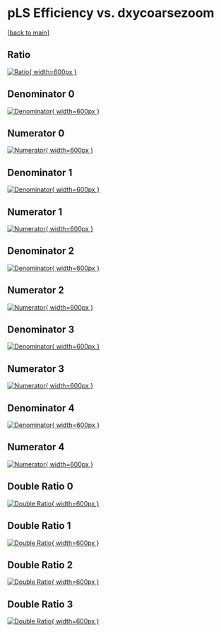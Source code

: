 # pLS Efficiency vs. dxycoarsezoom

[[back to main](./)]



## Ratio

[![Ratio](../mtv/var/pLS_vtr_0_-1_eff_dxycoarsezoom.png){ width=600px }](../mtv/var/pLS_vtr_0_-1_eff_dxycoarsezoom.pdf)

## Denominator 0

[![Denominator](../mtv/den/pLS_vtr_0_-1_eff_dxycoarsezoom_den0.png){ width=600px }](../mtv/den/pLS_vtr_0_-1_eff_dxycoarsezoom_den0.pdf)

## Numerator 0

[![Numerator](../mtv/num/pLS_vtr_0_-1_eff_dxycoarsezoom_num0.png){ width=600px }](../mtv/num/pLS_vtr_0_-1_eff_dxycoarsezoom_num0.pdf)

## Denominator 1

[![Denominator](../mtv/den/pLS_vtr_0_-1_eff_dxycoarsezoom_den1.png){ width=600px }](../mtv/den/pLS_vtr_0_-1_eff_dxycoarsezoom_den1.pdf)

## Numerator 1

[![Numerator](../mtv/num/pLS_vtr_0_-1_eff_dxycoarsezoom_num1.png){ width=600px }](../mtv/num/pLS_vtr_0_-1_eff_dxycoarsezoom_num1.pdf)

## Denominator 2

[![Denominator](../mtv/den/pLS_vtr_0_-1_eff_dxycoarsezoom_den2.png){ width=600px }](../mtv/den/pLS_vtr_0_-1_eff_dxycoarsezoom_den2.pdf)

## Numerator 2

[![Numerator](../mtv/num/pLS_vtr_0_-1_eff_dxycoarsezoom_num2.png){ width=600px }](../mtv/num/pLS_vtr_0_-1_eff_dxycoarsezoom_num2.pdf)

## Denominator 3

[![Denominator](../mtv/den/pLS_vtr_0_-1_eff_dxycoarsezoom_den3.png){ width=600px }](../mtv/den/pLS_vtr_0_-1_eff_dxycoarsezoom_den3.pdf)

## Numerator 3

[![Numerator](../mtv/num/pLS_vtr_0_-1_eff_dxycoarsezoom_num3.png){ width=600px }](../mtv/num/pLS_vtr_0_-1_eff_dxycoarsezoom_num3.pdf)

## Denominator 4

[![Denominator](../mtv/den/pLS_vtr_0_-1_eff_dxycoarsezoom_den4.png){ width=600px }](../mtv/den/pLS_vtr_0_-1_eff_dxycoarsezoom_den4.pdf)

## Numerator 4

[![Numerator](../mtv/num/pLS_vtr_0_-1_eff_dxycoarsezoom_num4.png){ width=600px }](../mtv/num/pLS_vtr_0_-1_eff_dxycoarsezoom_num4.pdf)

## Double Ratio 0

[![Double Ratio](../mtv/ratio/pLS_vtr_0_-1_eff_dxycoarsezoom_ratio0.png){ width=600px }](../mtv/ratio/pLS_vtr_0_-1_eff_dxycoarsezoom_ratio0.pdf)

## Double Ratio 1

[![Double Ratio](../mtv/ratio/pLS_vtr_0_-1_eff_dxycoarsezoom_ratio1.png){ width=600px }](../mtv/ratio/pLS_vtr_0_-1_eff_dxycoarsezoom_ratio1.pdf)

## Double Ratio 2

[![Double Ratio](../mtv/ratio/pLS_vtr_0_-1_eff_dxycoarsezoom_ratio2.png){ width=600px }](../mtv/ratio/pLS_vtr_0_-1_eff_dxycoarsezoom_ratio2.pdf)

## Double Ratio 3

[![Double Ratio](../mtv/ratio/pLS_vtr_0_-1_eff_dxycoarsezoom_ratio3.png){ width=600px }](../mtv/ratio/pLS_vtr_0_-1_eff_dxycoarsezoom_ratio3.pdf)

